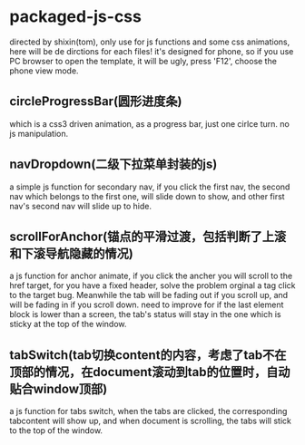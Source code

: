 # packaged-js-css
directed by shixin(tom),
only use for js functions and some css animations,
here will be de dirctions for each files!
it's designed for phone, so if you use PC browser to open the template, it will be ugly, press 'F12', choose the phone view mode.

## circleProgressBar(圆形进度条)

which is a css3 driven animation, as a progress bar, just one cirlce turn. no js manipulation.

## navDropdown(二级下拉菜单封装的js)

a simple js function for secondary nav, if you click the first nav, the second nav which belongs to the first one, will slide down to show, and other first nav's second nav will slide up to hide.

## scrollForAnchor(锚点的平滑过渡，包括判断了上滚和下滚导航隐藏的情况)

a js function for anchor animate, if you click the ancher you will scroll to the href target, for you have a fixed header, solve the problem orginal a tag click to the target bug. Meanwhile the tab will be fading out if you scroll up, and will be fading in if you scroll down. need to improve for if the last element block is lower than a screen, the tab's status will stay in the one which is sticky at the top of the window.

## tabSwitch(tab切换content的内容，考虑了tab不在顶部的情况，在document滚动到tab的位置时，自动贴合window顶部)

a js function for tabs switch, when the tabs are clicked, the corresponding tabcontent will show up, and when document is scrolling, the tabs will stick to the top of the window.
